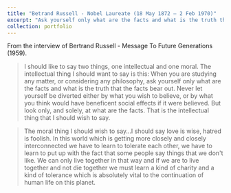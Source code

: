 ```yaml
---
title: "Betrand Russell - Nobel Laureate (18 May 1872 – 2 Feb 1970)"
excerpt: "Ask yourself only what are the facts and what is the truth that the facts bear out.  <br/><img src='/images/brussle_ons.jpeg' width='800'>"
collection: portfolio
---
```




From the interview of Bertrand Russell - Message To Future Generations (1959). 


> I should like to say two things, one intellectual and one moral. The intellectual thing I should want to say is this: When you are studying any matter, or considering any philosophy, ask yourself only what are the facts and what is the truth that the facts bear out. Never let yourself be diverted either by what you wish to believe, or by what you think would have beneficent social effects if it were believed. But look only, and solely, at what are the facts. That is the intellectual thing that I should wish to say.

> The moral thing I should wish to say…I should say love is wise, hatred is foolish. In this world which is getting more closely and closely interconnected we have to learn to tolerate each other, we have to learn to put up with the fact that some people say things that we don't like. We can only live together in that way and if we are to live together and not die together we must learn a kind of charity and a kind of tolerance which is absolutely vital to the continuation of human life on this planet.



